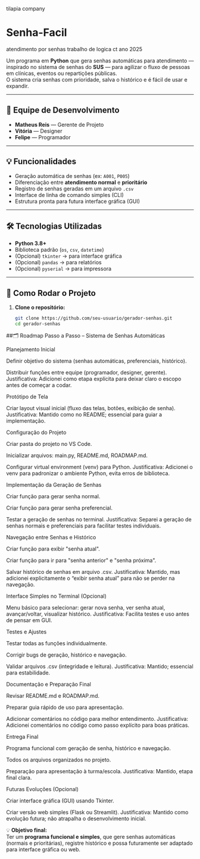 tilapia company
# Senha-Facil
atendimento por senhas trabalho de logica ct ano 2025

Um programa em **Python** que gera senhas automáticas para atendimento — inspirado no sistema de senhas do **SUS** — para agilizar o fluxo de pessoas em clínicas, eventos ou repartições públicas.  
O sistema cria senhas com prioridade, salva o histórico e é fácil de usar e expandir.

---

## 👥 Equipe de Desenvolvimento

- **Matheus Reis** — Gerente de Projeto  
- **Vitória** — Designer  
- **Felipe** — Programador

---

## 💡 Funcionalidades

- Geração automática de senhas (ex: `A001`, `P005`)  
- Diferenciação entre **atendimento normal** e **prioritário**  
- Registro de senhas geradas em um arquivo `.csv`  
- Interface de linha de comando simples (CLI)  
- Estrutura pronta para futura interface gráfica (GUI)  

---

## 🛠️ Tecnologias Utilizadas

- **Python 3.8+**  
- Biblioteca padrão (`os`, `csv`, `datetime`)  
- (Opcional) `tkinter` → para interface gráfica  
- (Opcional) `pandas` → para relatórios  
- (Opcional) `pyserial` → para impressora  

---

## 🚀 Como Rodar o Projeto

1. **Clone o repositório:**
   ```bash
   git clone https://github.com/seu-usuario/gerador-senhas.git
   cd gerador-senhas
   

##🗂️ Roadmap Passo a Passo – Sistema de Senhas Automáticas

 Planejamento Inicial

Definir objetivo do sistema (senhas automáticas, preferenciais, histórico).

Distribuir funções entre equipe (programador, designer, gerente).
Justificativa: Adicionei como etapa explícita para deixar claro o escopo antes de começar a codar.

 Protótipo de Tela

Criar layout visual inicial (fluxo das telas, botões, exibição de senha).
Justificativa: Mantido como no README; essencial para guiar a implementação.

 Configuração do Projeto

Criar pasta do projeto no VS Code.

Inicializar arquivos: main.py, README.md, ROADMAP.md.

Configurar virtual environment (venv) para Python.
Justificativa: Adicionei o venv para padronizar o ambiente Python, evita erros de biblioteca.

 Implementação da Geração de Senhas

Criar função para gerar senha normal.

Criar função para gerar senha preferencial.

Testar a geração de senhas no terminal.
Justificativa: Separei a geração de senhas normais e preferenciais para facilitar testes individuais.

 Navegação entre Senhas e Histórico

Criar função para exibir "senha atual".

Criar função para ir para "senha anterior" e "senha próxima".

Salvar histórico de senhas em arquivo .csv.
Justificativa: Mantido, mas adicionei explicitamente o “exibir senha atual” para não se perder na navegação.

 Interface Simples no Terminal (Opcional)

Menu básico para selecionar: gerar nova senha, ver senha atual, avançar/voltar, visualizar histórico.
Justificativa: Facilita testes e uso antes de pensar em GUI.

 Testes e Ajustes

Testar todas as funções individualmente.

Corrigir bugs de geração, histórico e navegação.

Validar arquivos .csv (integridade e leitura).
Justificativa: Mantido; essencial para estabilidade.

 Documentação e Preparação Final

Revisar README.md e ROADMAP.md.

Preparar guia rápido de uso para apresentação.

Adicionar comentários no código para melhor entendimento.
Justificativa: Adicionei comentários no código como passo explícito para boas práticas.

 Entrega Final

Programa funcional com geração de senha, histórico e navegação.

Todos os arquivos organizados no projeto.

Preparação para apresentação à turma/escola.
Justificativa: Mantido, etapa final clara.

 Futuras Evoluções (Opcional)

Criar interface gráfica (GUI) usando Tkinter.

Criar versão web simples (Flask ou Streamlit).
Justificativa: Mantido como evolução futura; não atrapalha o desenvolvimento inicial.

💡 **Objetivo final:**  
Ter um **programa funcional e simples**, que gere senhas automáticas (normais e prioritárias), registre histórico e possa futuramente ser adaptado para interface gráfica ou web.
